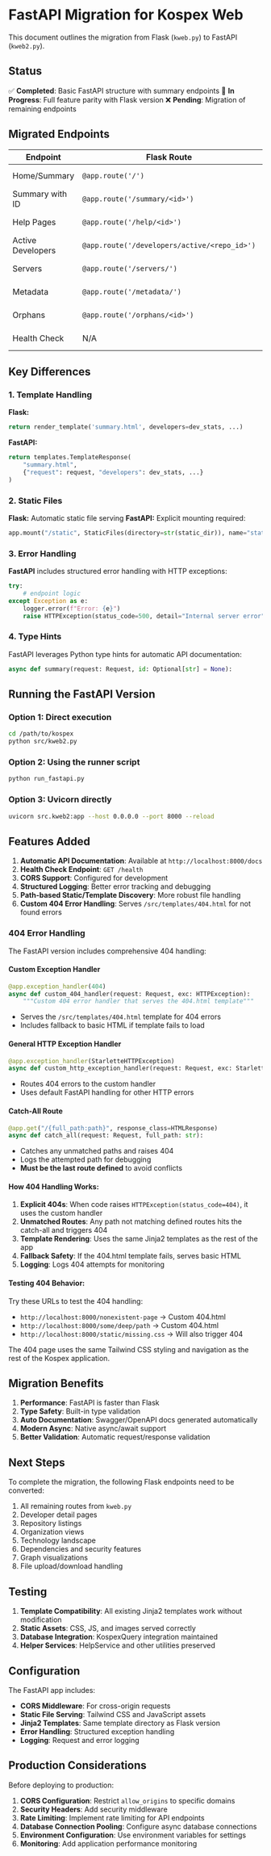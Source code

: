 # FastAPI Migration for Kospex Web

This document outlines the migration from Flask (`kweb.py`) to FastAPI (`kweb2.py`).

## Status

✅ **Completed**: Basic FastAPI structure with summary endpoints
🔶 **In Progress**: Full feature parity with Flask version
❌ **Pending**: Migration of remaining endpoints

## Migrated Endpoints

| Endpoint | Flask Route | FastAPI Route | Status |
|----------|-------------|---------------|---------|
| Home/Summary | `@app.route('/')` | `@app.get("/")` | ✅ Complete |
| Summary with ID | `@app.route('/summary/<id>')` | `@app.get("/summary/{id}")` | ✅ Complete |
| Help Pages | `@app.route('/help/<id>')` | `@app.get("/help/{id}")` | ✅ Complete |
| Active Developers | `@app.route('/developers/active/<repo_id>')` | `@app.get("/developers/active/{repo_id}")` | ✅ Complete |
| Servers | `@app.route('/servers/')` | `@app.get("/servers/")` | ✅ Complete |
| Metadata | `@app.route('/metadata/')` | `@app.get("/metadata/")` | ✅ Complete |
| Orphans | `@app.route('/orphans/<id>')` | `@app.get("/orphans/{id}")` | ✅ Complete |
| Health Check | N/A | `@app.get("/health")` | ✅ New Feature |

## Key Differences

### 1. **Template Handling**
**Flask:**
```python
return render_template('summary.html', developers=dev_stats, ...)
```

**FastAPI:**
```python
return templates.TemplateResponse(
    "summary.html", 
    {"request": request, "developers": dev_stats, ...}
)
```

### 2. **Static Files**
**Flask:** Automatic static file serving
**FastAPI:** Explicit mounting required:
```python
app.mount("/static", StaticFiles(directory=str(static_dir)), name="static")
```

### 3. **Error Handling**
**FastAPI** includes structured error handling with HTTP exceptions:
```python
try:
    # endpoint logic
except Exception as e:
    logger.error(f"Error: {e}")
    raise HTTPException(status_code=500, detail="Internal server error")
```

### 4. **Type Hints**
FastAPI leverages Python type hints for automatic API documentation:
```python
async def summary(request: Request, id: Optional[str] = None):
```

## Running the FastAPI Version

### Option 1: Direct execution
```bash
cd /path/to/kospex
python src/kweb2.py
```

### Option 2: Using the runner script
```bash
python run_fastapi.py
```

### Option 3: Uvicorn directly
```bash
uvicorn src.kweb2:app --host 0.0.0.0 --port 8000 --reload
```

## Features Added

1. **Automatic API Documentation**: Available at `http://localhost:8000/docs`
2. **Health Check Endpoint**: `GET /health`
3. **CORS Support**: Configured for development
4. **Structured Logging**: Better error tracking and debugging
5. **Path-based Static/Template Discovery**: More robust file handling
6. **Custom 404 Error Handling**: Serves `/src/templates/404.html` for not found errors

### 404 Error Handling

The FastAPI version includes comprehensive 404 handling:

#### Custom Exception Handler
```python
@app.exception_handler(404)
async def custom_404_handler(request: Request, exc: HTTPException):
    """Custom 404 error handler that serves the 404.html template"""
```
- Serves the `/src/templates/404.html` template for 404 errors
- Includes fallback to basic HTML if template fails to load

#### General HTTP Exception Handler  
```python
@app.exception_handler(StarletteHTTPException)
async def custom_http_exception_handler(request: Request, exc: StarletteHTTPException):
```
- Routes 404 errors to the custom handler
- Uses default FastAPI handling for other HTTP errors

#### Catch-All Route
```python
@app.get("/{full_path:path}", response_class=HTMLResponse)
async def catch_all(request: Request, full_path: str):
```
- Catches any unmatched paths and raises 404
- Logs the attempted path for debugging
- **Must be the last route defined** to avoid conflicts

#### How 404 Handling Works:

1. **Explicit 404s**: When code raises `HTTPException(status_code=404)`, it uses the custom handler
2. **Unmatched Routes**: Any path not matching defined routes hits the catch-all and triggers 404
3. **Template Rendering**: Uses the same Jinja2 templates as the rest of the app
4. **Fallback Safety**: If the 404.html template fails, serves basic HTML
5. **Logging**: Logs 404 attempts for monitoring

#### Testing 404 Behavior:

Try these URLs to test the 404 handling:
- `http://localhost:8000/nonexistent-page` → Custom 404.html
- `http://localhost:8000/some/deep/path` → Custom 404.html  
- `http://localhost:8000/static/missing.css` → Will also trigger 404

The 404 page uses the same Tailwind CSS styling and navigation as the rest of the Kospex application.

## Migration Benefits

1. **Performance**: FastAPI is faster than Flask
2. **Type Safety**: Built-in type validation
3. **Auto Documentation**: Swagger/OpenAPI docs generated automatically
4. **Modern Async**: Native async/await support
5. **Better Validation**: Automatic request/response validation

## Next Steps

To complete the migration, the following Flask endpoints need to be converted:

1. All remaining routes from `kweb.py`
2. Developer detail pages
3. Repository listings
4. Organization views
5. Technology landscape
6. Dependencies and security features
7. Graph visualizations
8. File upload/download handling

## Testing

1. **Template Compatibility**: All existing Jinja2 templates work without modification
2. **Static Assets**: CSS, JS, and images served correctly
3. **Database Integration**: KospexQuery integration maintained
4. **Helper Services**: HelpService and other utilities preserved

## Configuration

The FastAPI app includes:
- **CORS Middleware**: For cross-origin requests
- **Static File Serving**: Tailwind CSS and JavaScript assets
- **Jinja2 Templates**: Same template directory as Flask version
- **Error Handling**: Structured exception handling
- **Logging**: Request and error logging

## Production Considerations

Before deploying to production:

1. **CORS Configuration**: Restrict `allow_origins` to specific domains
2. **Security Headers**: Add security middleware
3. **Rate Limiting**: Implement rate limiting for API endpoints
4. **Database Connection Pooling**: Configure async database connections
5. **Environment Configuration**: Use environment variables for settings
6. **Monitoring**: Add application performance monitoring
